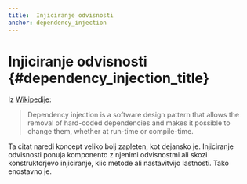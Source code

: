 ```yaml
---
title:  Injiciranje odvisnosti
anchor: dependency_injection
---
```


# Injiciranje odvisnosti {#dependency_injection_title}

Iz [Wikipedije](https://en.wikipedia.org/wiki/Dependency_injection):

> Dependency injection is a software design pattern that allows the removal of hard-coded dependencies and makes it
> possible to change them, whether at run-time or compile-time.

Ta citat naredi koncept veliko bolj zapleten, kot dejansko je. Injiciranje odvisnosti ponuja komponento
z njenimi odvisnostmi ali skozi konstruktorjevo injiciranje, klic metode ali nastavitvijo lastnosti. Tako enostavno je.
